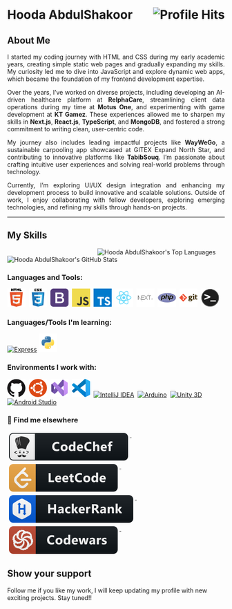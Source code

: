 <h1>Hooda AbdulShakoor <img align="right" alt="Profile Hits" src="https://komarev.com/ghpvc/?username=https-hd&style=flat-square"></h1>

## About Me

<p align="justify">I started my coding journey with HTML and CSS during my early academic years, creating simple static web pages and gradually expanding my skills. My curiosity led me to dive into JavaScript and explore dynamic web apps, which became the foundation of my frontend development expertise.</p>

<p align="justify">Over the years, I’ve worked on diverse projects, including developing an AI-driven healthcare platform at <b>RelphaCare</b>, streamlining client data operations during my time at <b>Motus One</b>, and experimenting with game development at <b>KT Gamez</b>. These experiences allowed me to sharpen my skills in <b>Next.js</b>, <b>React.js</b>, <b>TypeScript</b>, and <b>MongoDB</b>, and fostered a strong commitment to writing clean, user-centric code.</p>

<p align="justify">My journey also includes leading impactful projects like <b>WayWeGo</b>, a sustainable carpooling app showcased at GITEX Expand North Star, and contributing to innovative platforms like <b>TabibSouq</b>. I’m passionate about crafting intuitive user experiences and solving real-world problems through technology.</p>

<p align="justify">Currently, I’m exploring UI/UX design integration and enhancing my development process to build innovative and scalable solutions. Outside of work, I enjoy collaborating with fellow developers, exploring emerging technologies, and refining my skills through hands-on projects.</p>

---
## My Skills

<img src="https://github-readme-stats.vercel.app/api/top-langs?username=https-hd&layout=compact&card_width=275&theme=github_dark&langs_count=10" alt="Hooda AbdulShakoor's Top Languages" align="right" width="295">

![Hooda AbdulShakoor's GitHub Stats][github-stats-img]


### Languages and Tools:
<a href="https://developer.mozilla.org/en-US/docs/Web/HTML"><img alt="HTML 5" title="HTML 5" src="https://raw.githubusercontent.com/github/explore/80688e429a7d4ef2fca1e82350fe8e3517d3494d/topics/html/html.png" height="42"></a>&nbsp;
<a href="https://www.w3.org/Style/CSS/Overview.en.html"><img alt="CSS 3" title="CSS 3" src="https://raw.githubusercontent.com/github/explore/80688e429a7d4ef2fca1e82350fe8e3517d3494d/topics/css/css.png" height="42"></a>&nbsp;
<a href="https://getbootstrap.com/"><img alt="Bootstrap" title="Bootstrap" src="https://raw.githubusercontent.com/github/explore/80688e429a7d4ef2fca1e82350fe8e3517d3494d/topics/bootstrap/bootstrap.png" height="42"></a>&nbsp;
<a href="https://developer.mozilla.org/en-US/docs/Web/JavaScript"><img alt="JavaScript" title="JavaScript" src="https://raw.githubusercontent.com/github/explore/80688e429a7d4ef2fca1e82350fe8e3517d3494d/topics/javascript/javascript.png" height="42"></a>&nbsp;
<a href="https://www.typescriptlang.org/"><img alt="TypeScript" title="TypeScript" src="https://raw.githubusercontent.com/github/explore/80688e429a7d4ef2fca1e82350fe8e3517d3494d/topics/typescript/typescript.png" height="42"></a>&nbsp;
<a href="https://reactjs.org/"><img alt="React.js" title="React.js" src="https://raw.githubusercontent.com/github/explore/main/topics/react/react.png" height="42"></a>&nbsp;
<a href="https://nextjs.org/"><img alt="Next.js" title="Next.js" src="https://raw.githubusercontent.com/github/explore/main/topics/nextjs/nextjs.png" height="42"></a>&nbsp;
<a href="https://www.php.net/"><img alt="PHP" title="PHP" src="https://raw.githubusercontent.com/github/explore/80688e429a7d4ef2fca1e82350fe8e3517d3494d/topics/php/php.png" height="42"></a>&nbsp;
<a href="https://git-scm.com/"><img alt="Git" title="Git" src="https://raw.githubusercontent.com/github/explore/80688e429a7d4ef2fca1e82350fe8e3517d3494d/topics/git/git.png" height="42"></a>&nbsp;
<a href="https://developer.mozilla.org/en-US/docs/Glossary/Terminal"><img alt="Terminal" title="Terminal" src="https://raw.githubusercontent.com/github/explore/80688e429a7d4ef2fca1e82350fe8e3517d3494d/topics/terminal/terminal.png" height="42"></a>


### Languages/Tools I'm learning:

<a href="https://expressjs.com"><img alt="Express" title="Express" src="https://github.com/cheesits456/cheesits456/raw/master/icons/express.png" height="42"></a>
<a href="https://www.python.org/"><img alt="Python" title="Python" src="https://raw.githubusercontent.com/github/explore/80688e429a7d4ef2fca1e82350fe8e3517d3494d/topics/python/python.png" height="42"></a>


### Environments I work with:

<a href="https://github.com/"><img alt="GitHub" title="GitHub" src="https://raw.githubusercontent.com/github/explore/78df643247d429f6cc873026c0622819ad797942/topics/github/github.png" height="42"></a>&nbsp;
<a href="https://ubuntu.com/"><img alt="Ubuntu" title="Ubuntu" src="https://raw.githubusercontent.com/github/explore/80688e429a7d4ef2fca1e82350fe8e3517d3494d/topics/ubuntu/ubuntu.png" height="42"></a>&nbsp;
<a href="https://visualstudio.microsoft.com/"><img alt="Visual Studio" title="Visual Studio" src="https://raw.githubusercontent.com/github/explore/main/topics/visual-studio/visual-studio.png" height="42"></a>&nbsp;
<a href="https://code.visualstudio.com/"><img alt="Visual Studio Code" title="Visual Studio Code" src="https://raw.githubusercontent.com/github/explore/main/topics/visual-studio-code/visual-studio-code.png" height="42"></a>&nbsp;
<a href="https://www.jetbrains.com/idea/"><img alt="IntelliJ IDEA" title="IntelliJ IDEA" src="https://resources.jetbrains.com/storage/products/company/brand/logos/IntelliJ_IDEA_icon.png" height="42"></a>&nbsp;
<a href="https://www.arduino.cc/"><img alt="Arduino" title="Arduino" src="https://cdn.worldvectorlogo.com/logos/arduino-1.svg" height="42"></a>&nbsp;
<a href="https://unity.com/"><img alt="Unity 3D" title="Unity 3D" src="https://upload.wikimedia.org/wikipedia/commons/c/c4/Unity_2021.svg" height="42"></a>
<a href="https://developer.android.com/studio"><img alt="Android Studio" title="Android Studio" src="https://img.icons8.com/?size=100&id=1LAX3PYMg2iA&format=png&color=000000" height="42"></a>&nbsp;






<!-- ## Recent GitHub Activity

<!--START_SECTION:activity 
`[10/11 00:46]` <img alt="⭐" src="https://github.com/cheesits456/github-activity-readme/raw/master/icons/star.png" align="top" height="18"> Starred [ImranR98/Obtainium](https://github.com/ImranR98/Obtainium)  
END_SECTION:activity-->


### 📢 Find me elsewhere
<p align="left">
  <a href="">
    <img src="https://raw.githubusercontent.com/AbhishekMaira10/AbhishekMaira10/master/Resources/svg/codechef.svg" alt="codechef" style="vertical-align:top; margin:4px">
  </a>&nbsp;&nbsp;&nbsp;
  
  <a href="https://leetcode.com/abhishekmaira1999/">
    <img src="https://raw.githubusercontent.com/AbhishekMaira10/AbhishekMaira10/master/Resources/svg/leetcode.svg" alt="leetcode" style="vertical-align:top; margin:4px">
  </a>&nbsp;&nbsp;&nbsp;

  <a href="https://www.hackerrank.com/abhishekmaira191">
    <img src="https://raw.githubusercontent.com/AbhishekMaira10/AbhishekMaira10/master/Resources/svg/hackerrank.svg" alt="hackerrank" style="vertical-align:top; margin:4px">
  </a>&nbsp;&nbsp;&nbsp;
  
  <a href="https://www.codewars.com/users/abhimaira_10">
    <img src="https://raw.githubusercontent.com/AbhishekMaira10/AbhishekMaira10/master/Resources/svg/codewars.svg" alt="codewars" style="vertical-align:top; margin:4px">
  </a> &nbsp;&nbsp;&nbsp;
</p>



## Show your support

Follow me if you like my work, I will keep updating my profile with new exciting projects. Stay tuned!!
<!-- Link anchors -->
[github-stats-img]: https://cheesits456-readme-stats.vercel.app/api?username=https-hd&count_private=true&show_icons=true&include_all_commits=true&theme=github_dark
